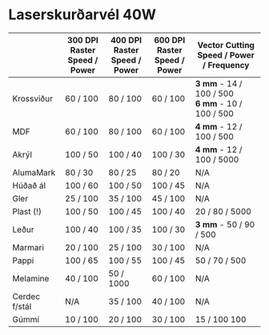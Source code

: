 # Laserskurðarvél 40W

|                   |   300 DPI Raster<br>Speed / Power | 400 DPI Raster<br>Speed / Power  | 600 DPI Raster <br>Speed / Power | Vector Cutting <br>Speed / Power / Frequency
|   ---             |   ---         |   ---             |   ---             |   ---
|   Krossviður      |   60 / 100    |   80 / 100        |   60 / 100       |   <b>3 mm</b> - 14 / 100 / 500<br><b>6 mm</b> - 10 / 100 / 500<br>
|   MDF             |   60 / 100    |   80 / 100        |   60 / 100       |   <b>4 mm</b> - 12 / 100 / 500<br>
|   Akrýl           |   100 / 50    |   100 / 40        |   100 / 30        |   <b>4 mm</b> - 12 / 100 / 5000<br>
|   AlumaMark       |   80 / 30     |   80 / 25         |   80 / 20         |   N/A
|   Húðað ál        |   100 / 60    |   100 / 50        |   100 / 45        |   N/A
|   Gler            |   25 / 100    |   35 / 100        |   45 / 100        |   N/A
|   Plast (!)       |   100 / 50    |   100 / 45        |   100 / 40        |   20 / 80 / 5000
|   Leður           |   100 / 40    |   100 / 35        |   100 / 30        |   <b>3 mm</b> - 50 / 90 / 500
|   Marmari         |   20 / 100    |   25 / 100        |   30 / 100        |   N/A
|   Pappi           |   100 / 65    |   100 / 55        |   100 / 45        |   50 / 70 / 500
|   Melamine        |   40 / 100    |   50 / 1000       |   60 / 100        |   N/A
|   Cerdec f/stál   |   N/A         |   35 / 100        |   40 / 100        |   N/A
|   Gúmmí           |   10 / 100    |   20 / 100        |   30 / 100        |   15 / 100 100